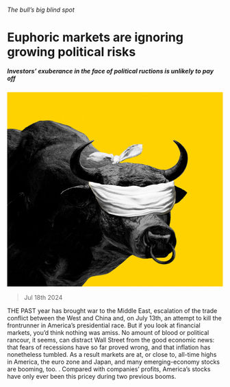 ###### The bull’s big blind spot

# Euphoric markets are ignoring growing political risks 

##### Investors’ exuberance in the face of political ructions is unlikely to pay off 

![image](images/20240720_LDD002_FH.jpg) 

> Jul 18th 2024 

THE PAST year has brought war to the Middle East, escalation of the trade conflict between the West and China and, on July 13th, an attempt to kill the frontrunner in America’s presidential race. But if you look at financial markets, you’d think nothing was amiss. No amount of blood or political rancour, it seems, can distract Wall Street from the good economic news: that fears of recessions have so far proved wrong, and that inflation has nonetheless tumbled. As a result markets are at, or close to, all-time highs in America, the euro zone and Japan, and many emerging-economy stocks are booming, too. . Compared with companies’ profits, America’s stocks have only ever been this pricey during two previous booms. 

